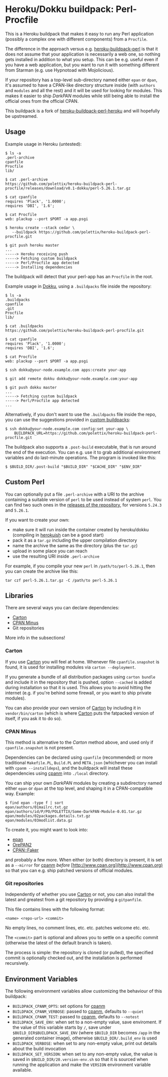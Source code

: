 Heroku/Dokku buildpack: Perl-Procfile
=====================================

This is a Heroku buildpack that makes it easy to run any Perl application
(possibly a complex one with different components) from a `Procfile`.

The difference in the approach versus e.g. [heroku-buildpack-perl][hbp] is
that it does not assume that your application is necessarily a web one, so
nothing gets installed in addition to what you setup. This can be e.g.
useful even if you have a web application, but you want to run it with
something different from Starman (e.g. use Hypnotoad with Mojolicious).

If your repository has a top-level sub-directory named either `epan` or
`dpan`, it's assumed to have a CPAN-like directory structure inside (with
`authors` and `modules` and all the rest) and it will be used for looking
for modules. This makes it easier to ship *DarkPAN* modules while still
being able to install the official ones from the official CPAN.

This buildpack is a fork of [heroku-buildpack-perl-heroku][hbpp] and will
hopefully be upstreamed.

Usage
-----

Example usage in Heroku (untested):

    $ ls -a
    .perl-archive
    cpanfile
    Procfile
    lib/

    $ cat .perl-archive
    https://github.com/polettix/heroku-buildpack-perl-procfile/releases/download/v0.1-dokku/perl-5.26.1.tar.gz

    $ cat cpanfile
    requires 'Plack', '1.0000';
    requires 'DBI', '1.6';

    $ cat Procfile
    web: plackup --port $PORT -a app.psgi    

    $ heroku create --stack cedar \
       --buildpack https://github.com/polettix/heroku-buildpack-perl-procfile.git

    $ git push heroku master
    ...
    -----> Heroku receiving push
    -----> Fetching custom buildpack
    -----> Perl/Procfile app detected
    -----> Installing dependencies

The buildpack will detect that your perl-app has an `Procfile` in the root.

Example usage in [Dokku][], using a `.buildpacks` file inside the
repository:

    $ ls -a
    .buildpacks
    cpanfile
    .git
    Procfile
    lib/

    $ cat .buildpacks
    https://github.com/polettix/heroku-buildpack-perl-procfile.git

    $ cat cpanfile
    requires 'Plack', '1.0000';
    requires 'DBI', '1.6';

    $ cat Procfile
    web: plackup --port $PORT -a app.psgi    

    $ ssh dokku@your-node.example.com apps:create your-app

    $ git add remote dokku dokku@your-node.example.com:your-app

    $ git push dokku master
    ...
    -----> Fetching custom buildpack
    -----> Perl/Procfile app detected
    ...

Alternatively, if you don't want to use the `.buildpacks` file inside the
repo, you can use the suggestions provided in [custom buildpacks][]:

    $ ssh dokku@your-node.example.com config:set your-app \
        BUILDPACK_URL=https://github.com/polettix/heroku-buildpack-perl-procfile.git

The buildpack also supports a `.post-build` executable, that is run around the end
of the execution. You can e.g. use it to grab additional environment variables and
do last-minute operations. The program is invoked like this:

    $ $BUILD_DIR/.post-build "$BUILD_DIR" "$CACHE_DIR" "$ENV_DIR"


Custom Perl
-----------

You can optionally put a file `.perl-archive` with a URI to the archive
containing a suitable version of `perl` to be used instead of system
`perl`. You can find two such ones in the [releases of the
repository][custom-perls], for versions `5.24.3` and `5.26.1`.

If you want to create your own:

- make sure it will run inside the container created by heroku/dokku
  (compiling in [herokuish][] can be a good start)
- pack it as a `tar.gz` including the upper compilation directory
- name the archive the same as the directory (plus the `tar.gz`)
- upload in some place you can reach
- use the resulting URI inside `.perl-archive`

For example, if you compile your new `perl` in
`/path/to/perl-5.26.1`, then you can create the archive like this:

    tar czf perl-5.26.1.tar.gz -C /path/to perl-5.26.1

[custom-perls]: https://github.com/polettix/heroku-buildpack-perl-procfile/releases
[herokuish]: https://github.com/gliderlabs/herokuish

Libraries
---------

There are several ways you can declare dependencies:

- [Carton][carton]
- [CPAN Minus][cpanm]
- Git repositories

More info in the subsections!

### Carton

If you use [Carton][carton] you will feel at home. Whenever file
`cpanfile.snapshot` is found, it is used for installing modules via
`carton --deployment`.

If you generate a bundle of all distribution packages using `carton
bundle` and include it in the repository that is pushed, option `--cached`
is added during installation so that it is used. This allows you to avoid
hitting the internet (e.g. if you're behind some firewall, or you want to
ship private modules).

You can also provide your own version of [Carton][carton] by including it
in `vendor/bin/carton` (which is where [Carton][carton] puts the fatpacked
version of itself, if you ask it to do so).

### CPAN Minus

This method is alternative to the *Carton* method above, and used only if
`cpanfile.snapshot` is not present.

Dependencies can be declared using `cpanfile` (recommended) or more
traditional `Makefile.PL`, `Build.PL` and `META.json` (whichever you can
install with `cpanm --installdeps`), and the buildpack will install these
dependencies using [cpanm][] into `./local` directory.

You can ship your own *DarkPAN* modules by creating a subdirectory named either
`epan` or `dpan` at the top level, and shaping it in a CPAN-compatible way.
Example:

    $ find epan -type f | sort
    epan/authors/01mailrc.txt.gz
    epan/authors/id/P/PO/POLETTIX/Some-DarkPAN-Module-0.01.tar.gz
    epan/modules/02packages.details.txt.gz
    epan/modules/03modlist.data.gz

To create it, you might want to look into:

- [epan][]
- [OrePAN2][]
- [CPAN::Faker][]

and probably a few more. When either (or both) directory is present, it is
set as a `--mirror` for [cpanm][] *before*
[http://www.cpan.org](http://www.cpan.org) so that you can e.g. ship
patched versions of official modules.


### Git repositories

Independently of whether you use [Carton][carton] or not, you can also
install the latest and greatest from a git repository by providing a
`gitpanfile`.

This file contains lines with the following format:

    <name> <repo-url> <commit>

No empty lines, no comment lines, etc. etc. patches welcome etc. etc.

The `<commit>` part is optional and allows you to settle on a specific
commit (otherwise the latest of the default branch is taken).

The process is simple: the repository is cloned (or pulled), the specified
commit is optionally checked out, and the installation is performed
recursively.


Environment Variables
---------------------

The following environment variables allow customizing the behaviour of this
buildpack:

- `BUILDPACK_CPANM_OPTS`: set options for [cpanm][]
- `BUILDPACK_CPANM_VERBOSE`: passed to [cpanm][], defaults to `--quiet`
- `BUILDPACK_CPANM_TEST`: passed to [cpanm][], defaults to `--notest`
- `BUILDPACK_SAVE_ENV`: when set to a non-empty value, save enviroment. If
  the value of this variable starts by `/`, save under
  `$BUILD_DIR$BUILDPACK_SAVE_ENV` (where `$BUILD_DIR` becomes `/app` in the
  generated container image), otherwise `$BUILD_DIR/.build_env` is used
- `BUILDPACK_VERBOSE`: when set to any non-empty value, print out details
  about the build invocation
- `BUILDPACK_SET_VERSION`: when set to any non-empty value, the value is
  saved in `$BUILD_DIR/20.version-env.sh` so that it is sourced when
  running the application and make the `VERSION` environment variable
  available.


[cpanm]: http://cpanmin.us
[carton]: https://metacpan.org/release/Carton
[epan]: https://github.com/polettix/epan
[OrePAN2]: https://github.com/tokuhirom/OrePAN2
[CPAN::Faker]: https://metacpan.org/pod/CPAN::Faker
[Dokku]: http://dokku.viewdocs.io/dokku/
[custom buildpacks]: http://dokku.viewdocs.io/dokku/deployment/methods/buildpacks/#specifying-a-custom-buildpack
[hbp]: https://github.com/miyagawa/heroku-buildpack-perl
[hbpp]: https://github.com/kazeburo/heroku-buildpack-perl-procfile
